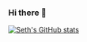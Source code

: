 ### Hi there 👋

[![Seth's GitHub stats](https://github-readme-stats.vercel.app/api?username=SethWelch)](https://github.com/SethWelch/github-readme-stats)

<!--
**SethWelch/SethWelch** is a ✨ _special_ ✨ repository because its `README.md` (this file) appears on your GitHub profile.

Here are some ideas to get you started:

- 🔭 I’m currently working on ...
- 🌱 I’m currently learning ...
- 👯 I’m looking to collaborate on ...
- 🤔 I’m looking for help with ...
- 💬 Ask me about ...
- 📫 How to reach me: ...
- 😄 Pronouns: ...
- ⚡ Fun fact: ...
-->
